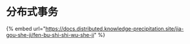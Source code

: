 # 分布式事务

{% embed url="https://docs.distributed.knowledge-precipitation.site/jia-gou-she-ji/fen-bu-shi-shi-wu-she-ji" %}



